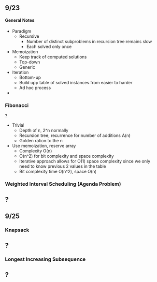 
## 9/23

#### General Notes
- Paradigm
	- Recursive
		- Number of distinct subproblems in recursion tree remains slow
		- Each solved only once
- Memoization
	- Keep track of computed solutions
	- Top-down
	- Generic
- Iteration
	- Bottom-up
	- Build upp table of solved instances from easier to harder
	- Ad hoc process
- 

### Fibonacci
?
- Trivial 
	- Depth of n, 2^n normally
	- Recursion tree, recurrence for number of additions A(n)
	- Golden ration to the n
- Use memoization, reserve array
	- Complexity O(n)
	- O(n^2) for bit complexity and space complexity
	- Iterative approach allows for O(1) space complexity since we only need to know previous 2 values in the table
	- Bit complexity time O(n^2), space O(n)

### Weighted Interval Scheduling (Agenda Problem)
?
- 

## 9/25

### Knapsack
?
- 

### Longest Increasing Subsequence
?
- 